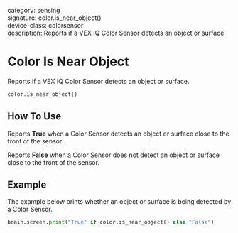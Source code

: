category: sensing  
signature: color.is_near_object()  
device-class: colorsensor  
description: Reports if a VEX IQ Color Sensor detects an object or surface  

# Color Is Near Object

Reports if a VEX IQ Color Sensor detects an object or surface.

```python
color.is_near_object()
```

## How To Use

Reports **True** when a Color Sensor detects an object or surface close to the front of the sensor. 

Reports **False** when a Color Sensor does not detect an object or surface close to the front of the sensor.

## Example

The example below prints whether an object or surface is being detected by a Color Sensor.

```python
brain.screen.print("True" if color.is_near_object() else "False")
```

<advanced>
</advanced>
